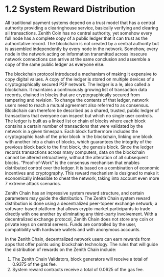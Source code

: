 # 1.2 System Reward Distribution

All traditional payment systems depend on a trust model that has a central authority providing a clearinghouse service, basically verifying and clearing all transactions. Zenith Coin has no central authority, yet somehow every full node has a complete copy of a public ledger that it can trust as the authoritative record. The blockchain is not created by a central authority but is assembled independently by every node in the network. Somehow, every node in the network acting on information transmitted across insecure network connections can arrive at the same conclusion and assemble a copy of the same public ledger as everyone else.&#x20;

The blockchain protocol introduced a mechanism of making it expensive to copy digital values. A copy of the ledger is stored on multiple devices of a cryptographically secured P2P network. The ledger is a le, also called a blockchain. It maintains a continuously growing list of transaction data records, chained in blocks that are cryptographically secured from tampering and revision. To change the contents of that ledger, network users need to reach a mutual agreement also referred to as consensus. Blockchain can therefore be described as a shared, trusted, public ledger of transactions that everyone can inspect but which no single user controls. The ledger is built as a linked list or chain of blocks where each block contains a certain number of transactions that were validated by the network in a given timespan. Each block furthermore includes the cryptographic hash of the prior block in the blockchain, linking one block with another into a chain of blocks, which guarantees the integrity of the previous block back to the first block, the genesis block. Since the ledger records transactions across many computers, data on the blockchain cannot be altered retroactively, without the alteration of all subsequent blocks. “Proof-of-Work” is the consensus mechanism that enables distributed control over the ledger. It is based on a combination of economic incentives and cryptography. This reward mechanism is designed to make it economically infeasible to cheat the network, taking into account even more 7 extreme attack scenarios.&#x20;

Zenith Chain has an impressive system reward structure, and certain parameters may guide the distribution. The Zenith Chain system reward distribution is done using a decentralized peer-topeer exchange network; a software-based platform that allows crypto-market participants to trade directly with one another by eliminating any third-party involvement. With a decentralized exchange protocol, Zenith Chain does not store any coin or private keys on central servers. Funds are controlled by the user, compatibility with hardware wallets and with anonymous accounts.&#x20;

In the Zenith Chain, decentralized network users can earn rewards from apps that offer points using blockchain technology. The rules that will guide the distribution of rewards on the Zenith Chain include:

1. The Zenith Chain Validators, block generators will receive a total of 0.9375 of the gas fee.
2. System reward contracts receive a total of 0.0625 of the gas fee.
